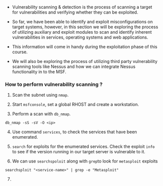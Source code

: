 
+ Vulnerability scanning & detection is the process of scanning a target for
vulnerabilities and verifying whether they can be exploited.

+ So far, we have been able to identify and exploit misconfigurations on target
systems, however, in this section we will be exploring the process of utilizing
auxiliary and exploit modules to scan and identify inherent vulnerabilities in
services, operating systems and web applications.

+ This information will come in handy during the exploitation phase of this course.

+ We will also be exploring the process of utilizing third party vulnerability scanning
tools like Nessus and how we can integrate Nessus functionality in to the MSF.

### How to perform vulnerability scanning ?

1. Scan the subnet using `nmap`.

2. Start `msfconsole`, set a global RHOST and create a workstation. 

3. Perform a scan with `db_nmap`.
```
db_nmap -sS -sV -O <ip>
```

4. Use command `services`, to check the services that have been enumerated.

5. `search` for exploits for the enumerated services. Check the exploit `info` to see if the version running in our target server is vulnerable to it.

6. We can use `searchspoloit` along with `grep`to look for `metasploit` exploits
```
searchsploit "<service-name>" | grep -e "Metasploit"
```

7. 